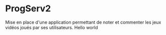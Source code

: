 # ProgServ2
Mise en place d'une application permettant de noter et commenter les jeux vidéos joués par ses utilisateurs.
Hello world